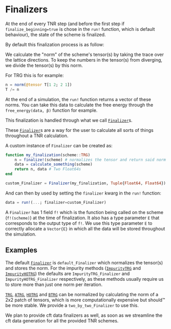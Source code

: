 # Finalizers
At the end of every TNR step (and before the first step if `finalize_beginning=true` is chose in the `run!` function, which is default behaviour), the state of the scheme is finalized.

By default this finalization process is as follow:

We calculate the "norm" of the scheme's tensor(s) by taking the trace over the lattice directions.
To keep the numbers in the tensor(s) from diverging, we divide the tensor(s) by this norm.

For TRG this is for example:
```Julia
n = norm(@tensor T[1 2; 2 1])
T /= n
```

At the end of a simulation, the `run!` function returns a vector of these norms. You can take this data to calculate the free energy through the `free_energy(data, β)` function for example.

This finalization is handled through what we call [`Finalizer`](@ref)s.

These [`Finalizer`](@ref)s are a way for the user to calculate all sorts of things throughout a TNR calculation.

A custom instance of `Finalizer` can be created as:
```Julia
function my_finalization(scheme::TRG)
    n = finalize!(scheme) # normalizes the tensor and return said norm
    data = calculate_something(scheme)
    return n, data # Two Float64s
end

custom_Finalizer = Finalizer(my_finalization, Tuple{Float64, Float64})
```

And can then by used by setting the `finalizer` kwarg in the `run!` function:
```Julia
data = run!(...; finalizer=custom_Finalizer)
```

A `Finalizer` has 1 field `f!` which is the function being called on the scheme (`f!(scheme)`) at the time of finalization. It also has a type parameter `E` that corresponds to the output type of `f!`.
We use this type parameter `E` to correctly allocate a `Vector{E}` in which all the data will be stored throughout the simulation.

## Examples
The default [`Finalizer`](@ref) is `default_Finalizer` which normalizes the tensor(s) and stores the norm.
For the impurity methods ([`ImpurityTRG`](@ref) and [`ImpurityHOTRG`](@ref)) the defaults are `ImpurityTRG_Finalizer` and `ImpurityHOTRG_Finalizer` respectively, as these methods usually require us to store more than just one norm per iteration.

[`TRG`](@ref), [`ATRG`](@ref), [`HOTRG`](@ref) and [`BTRG`](@ref) can be normalized by calculating the norm of a 2x2 patch of tensors, which is more computationally expensive but should™ be more stable.
We provide a `two_by_two_Finalizer` to use this.

We plan to provide cft data finalizers as well, as soon as we streamline the cft data generation for all the provided TNR schemes.
